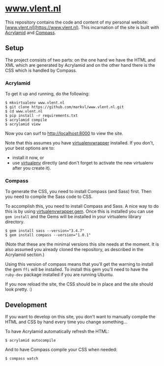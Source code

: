 # www.vlent.nl

This repository contains the code and content of my personal website:
[www.vlent.nl](https://www.vlent.nl). This incarnation of the site is
built with [Acrylamid](https://github.com/posativ/acrylamid/) and
[Compass](http://compass-style.org/).


## Setup

The project consists of two parts: on the one hand we have the HTML
and XML which are generated by Acrylamid and on the other hand there
is the CSS which is handled by Compass.

### Acrylamid

To get it up and running, do the following:

    $ mkvirtualenv www.vlent.nl
    $ git clone https://github.com/markvl/www.vlent.nl.git
    $ cd www.vlent.nl
    $ pip install -r requirements.txt
    $ acrylamid compile
    $ acrylamid view

Now you can surf to [http://localhost:8000](http://localhost:8000) to
view the site.

Note that this assumes you have
[virtualenvwrapper](http://pypi.python.org/pypi/virtualenvwrapper)
installed. If you don't, your best options are to:

 - install it now, or
 - use [virtualenv](http://pypi.python.org/pypi/virtualenv)
   directly (and don't forget to activate the new virtualenv after you
   create it).

### Compass

To generate the CSS, you need to install Compass (and Sass)
first. Then you need to compile the Sass code to CSS.

To accomplish this, you need to install Compass and Sass. A nice way
to do this is by using
[virtualenvwrapper.gem](http://pypi.python.org/pypi/virtualenvwrapper.gem). Once
this is installed you can use ``gem install`` and the Gems will be
installed in your virtualenv library directory.

    $ gem install sass --version="3.4.7"
    $ gem install compass --version="1.0.1"

(Note that these are the minimal versions this site needs at the
moment. It is also assumed you already cloned the repository, as
described in the Acrylamid section.)

Using this version of compass means that you'll get the warning to
install the gem `ffi` will be installed. To install this gem you'll
need to have the `ruby-dev` package installed if you are running
Ubuntu.

If you now reload the site, the CSS should be in place and the site
should look pretty. :)


## Development

If you want to develop on this site, you don't want to manually
compile the HTML and CSS by hand every time you change something...

To have Acrylamid automatically refresh the HTML:

    $ acrylamid autocompile

And to have Compass compile your CSS when needed:

    $ compass watch
